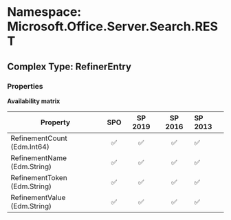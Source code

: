 # Namespace: Microsoft.Office.Server.Search.REST

## Complex Type: RefinerEntry

### Properties

**Availability matrix**

Property | SPO | SP 2019 | SP 2016 | SP 2013
----------|:---:|:-------:|:-------:|:-------
RefinementCount (Edm.Int64) | ✅ | ✅ | ✅ | ✅
RefinementName (Edm.String) | ✅ | ✅ | ✅ | ✅
RefinementToken (Edm.String) | ✅ | ✅ | ✅ | ✅
RefinementValue (Edm.String) | ✅ | ✅ | ✅ | ✅
